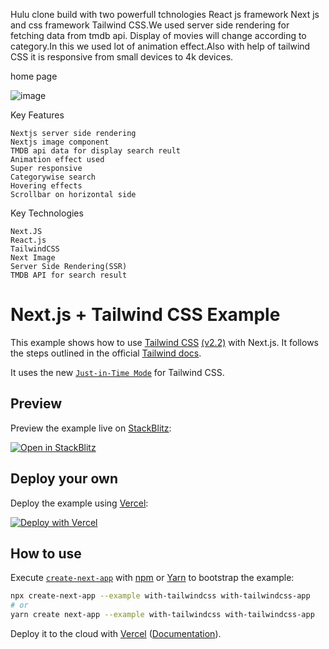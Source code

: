 Hulu clone build with two powerfull tchnologies React js framework Next js and  css framework Tailwind CSS.We used server side rendering for fetching data from tmdb api.
Display of movies will change according to category.In this we used lot of animation effect.Also with help of tailwind CSS it is responsive from small devices to 4k devices.

home page 

![image](https://user-images.githubusercontent.com/34640475/130907145-8a7da9f7-46ef-451d-958c-b819cc1f15cb.png)



Key Features


    Nextjs server side rendering
    Nextjs image component
    TMDB api data for display search reult
    Animation effect used 
    Super responsive
    Categorywise search
    Hovering effects
    Scrollbar on horizontal side
    
Key Technologies

    Next.JS
    React.js
    TailwindCSS
    Next Image
    Server Side Rendering(SSR)
    TMDB API for search result
    
    

# Next.js + Tailwind CSS Example

This example shows how to use [Tailwind CSS](https://tailwindcss.com/) [(v2.2)](https://blog.tailwindcss.com/tailwindcss-2-2) with Next.js. It follows the steps outlined in the official [Tailwind docs](https://tailwindcss.com/docs/guides/nextjs).

It uses the new [`Just-in-Time Mode`](https://tailwindcss.com/docs/just-in-time-mode) for Tailwind CSS.

## Preview

Preview the example live on [StackBlitz](http://stackblitz.com/):

[![Open in StackBlitz](https://developer.stackblitz.com/img/open_in_stackblitz.svg)](https://stackblitz.com/github/vercel/next.js/tree/canary/examples/with-tailwindcss)

## Deploy your own

Deploy the example using [Vercel](https://vercel.com?utm_source=github&utm_medium=readme&utm_campaign=next-example):

[![Deploy with Vercel](https://vercel.com/button)](https://vercel.com/new/git/external?repository-url=https://github.com/vercel/next.js/tree/canary/examples/with-tailwindcss&project-name=with-tailwindcss&repository-name=with-tailwindcss)

## How to use

Execute [`create-next-app`](https://github.com/vercel/next.js/tree/canary/packages/create-next-app) with [npm](https://docs.npmjs.com/cli/init) or [Yarn](https://yarnpkg.com/lang/en/docs/cli/create/) to bootstrap the example:

```bash
npx create-next-app --example with-tailwindcss with-tailwindcss-app
# or
yarn create next-app --example with-tailwindcss with-tailwindcss-app
```

Deploy it to the cloud with [Vercel](https://vercel.com/new?utm_source=github&utm_medium=readme&utm_campaign=next-example) ([Documentation](https://nextjs.org/docs/deployment)).
